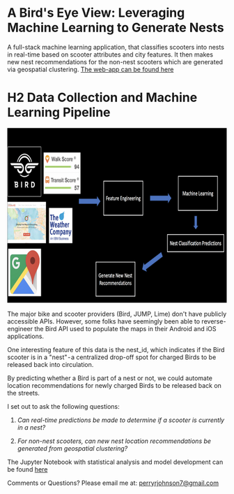 # A Bird's Eye View: Leveraging Machine Learning to Generate Nests
A full-stack machine learning application, that classifies scooters into nests in real-time based on scooter attributes and city features. It then makes new nest recommendations for the non-nest scooters which are generated via geospatial clustering. [The web-app can be found here](http://www.nestgenerator.com)

# H2 Data Collection and Machine Learning Pipeline

<img src="Visualizations/ML_Pipeline.png" height="400">

The major bike and scooter providers (Bird, JUMP, Lime) don't have publicly accessible APIs. However, some folks have seemingly been able to reverse-engineer the Bird API used to populate the maps in their Android and iOS applications.

One interesting feature of this data is the nest_id, which indicates if the Bird scooter is in a "nest" - a centralized drop-off spot for charged Birds to be released back into circulation. 

By predicting whether a Bird is part of a nest or not, we could automate location recommendations for newly charged Birds to be released back on the streets. 

I set out to ask the following questions:
1) *Can real-time predictions be made to determine if a scooter is currently in a nest?*

2) *For non-nest scooters, can new nest location recommendations be generated from geospatial clustering?*


The Jupyter Notebook with statistical analysis and model development can be found [here](https://github.com/perryrjohnson/Bird_DS/blob/master/Visualizations/external_notebook.ipynb)

Comments or Questions? Please email me at: perryrjohnson7@gmail.com

